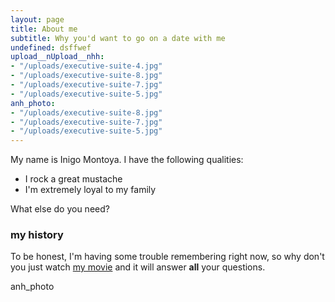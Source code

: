```yaml
---
layout: page
title: About me
subtitle: Why you'd want to go on a date with me
undefined: dsffwef
upload__nUpload__nhh:
- "/uploads/executive-suite-4.jpg"
- "/uploads/executive-suite-8.jpg"
- "/uploads/executive-suite-7.jpg"
- "/uploads/executive-suite-5.jpg"
anh_photo:
- "/uploads/executive-suite-8.jpg"
- "/uploads/executive-suite-7.jpg"
- "/uploads/executive-suite-5.jpg"
---
```

My name is Inigo Montoya. I have the following qualities:

* I rock a great mustache
* I'm extremely loyal to my family

What else do you need?

### my history

To be honest, I'm having some trouble remembering right now, so why don't you just watch [my movie](http://en.wikipedia.org/wiki/The_Princess_Bride_%28film%29) and it will answer **all** your questions.

anh_photo